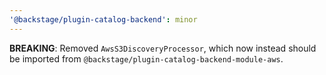 ```yaml
---
'@backstage/plugin-catalog-backend': minor
---
```


**BREAKING**: Removed `AwsS3DiscoveryProcessor`, which now instead should be imported from `@backstage/plugin-catalog-backend-module-aws`.
